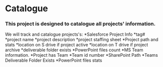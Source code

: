 # Catalogue
### This project is designed to catalogue all projects' information. ###

We will track and catalogue projects's:
*Salesforce Project Info
    *tag#
    *project name
    *project description
    *project staffing sheet
*Project path and stats
    *location on S drive if project active
    *location on T drive if project archive
    *deliverable folder exists
    *PowerPoint files count
*MS Team information.
    *Project has Team
    *Team id number
    *SharePoint Path
    *Teams Deliverable Folder Exists
    *PowerPoint files stats
